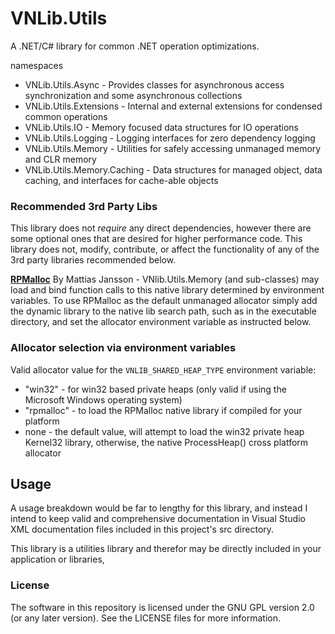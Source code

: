 # VNLib.Utils

A .NET/C# library for common .NET operation optimizations.

namespaces
- VNLib.Utils.Async - Provides classes for asynchronous access synchronization and some asynchronous collections
- VNLib.Utils.Extensions - Internal and external extensions for condensed common operations
- VNLib.Utils.IO - Memory focused data structures for IO operations
- VNLib.Utils.Logging - Logging interfaces for zero dependency logging
- VNLib.Utils.Memory - Utilities for safely accessing unmanaged memory and CLR memory
- VNLib.Utils.Memory.Caching - Data structures for managed object, data caching, and interfaces for cache-able objects


### Recommended 3rd Party Libs

This library does not *require* any direct dependencies, however there are some optional ones that are desired for higher performance code. This library does not, modify, contribute, or affect the functionality of any of the 3rd party libraries recommended below.

[**RPMalloc**](https://github.com/mjansson/rpmalloc) By Mattias Jansson - VNlib.Utils.Memory (and sub-classes) may load and bind function calls to this native library determined by environment variables. To use RPMalloc as the default unmanaged allocator simply add the dynamic library to the native lib search path, such as in the executable directory, and set the allocator environment variable as instructed below. 


### Allocator selection via environment variables
Valid allocator value for the `VNLIB_SHARED_HEAP_TYPE` environment variable:
- "win32" - for win32 based private heaps (only valid if using the Microsoft Windows operating system)
- "rpmalloc" - to load the RPMalloc native library if compiled for your platform
- none - the default value, will attempt to load the win32 private heap Kernel32 library, otherwise, the native ProcessHeap() cross platform allocator


## Usage
A usage breakdown would be far to lengthy for this library, and instead I intend to keep valid and comprehensive documentation in Visual Studio XML documentation files included in this project's src directory. 

This library is a utilities library and therefor may be directly included in your application or libraries, 

### License

The software in this repository is licensed under the GNU GPL version 2.0 (or any later version). 
See the LICENSE files for more information.